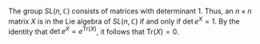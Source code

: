 The group $SL(n,\mathbb{C})$ consists of matrices with determinant $1$. Thus, an $n\times n$ matrix $X$ is in the Lie algebra of $SL(n,\mathbb{C})$ if and only if $\det e^X = 1$. By the identity that $\det e^X = e^{\mathrm{Tr}(X)}$, it follows that $\mathrm{Tr}(X)=0$.
